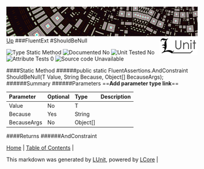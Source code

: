 ![](../Content/LUnit-banner-small.png "")
[<img align="right" src="../Content/LUnit-logo-small.png">](../../README.md)
[Up](FluentExt.md)
###FluentExt
#ShouldBeNull

![Type Static Method](http://b.repl.ca/v1/Type-Static%20Method-lightgrey.png "") ![Documented No](http://b.repl.ca/v1/Documented-No-red.png "") ![Unit Tested No](http://b.repl.ca/v1/Unit%20Tested-No-lightgrey.png "") ![Attribute Tests 0](http://b.repl.ca/v1/Attribute%20Tests-0-lightgrey.png "") ![Source code Unavailable](http://b.repl.ca/v1/Source%20code-Unavailable-red.png "")

####Static Method
######public static FluentAssertions.AndConstraint<ObjectAssertions> ShouldBeNull(T Value, String Because, Object[] BecauseArgs);
######Summary
######Parameters
==__Add parameter type link__==

Parameter | Optional | Type | Description
:---  | :---  | :---  | :--- 
Value | No | T | 
Because | Yes | String | 
BecauseArgs | No | Object[] | 

####Returns
######AndConstraint<ObjectAssertions>

[Home](../../README.md) | [Table of Contents](../../TableOfContents.md) | 


This markdown was generated by [LUnit](https://github.com/CodeSingularity/LUnit), powered by [LCore](https://github.com/CodeSingularity/LCore) | 

